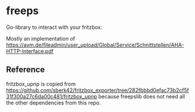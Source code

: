 # freeps
Go-library to interact with your fritzbox:

Mostly an implementation of https://avm.de/fileadmin/user_upload/Global/Service/Schnittstellen/AHA-HTTP-Interface.pdf

## Reference

fritzbox_upnp is copied from https://github.com/sberk42/fritzbox_exporter/tree/282fbbbd0efac73b2cf5f31f300a27c6da00c481/fritzbox_upnp because freepslib does not need all the other dependencies from this repo.
